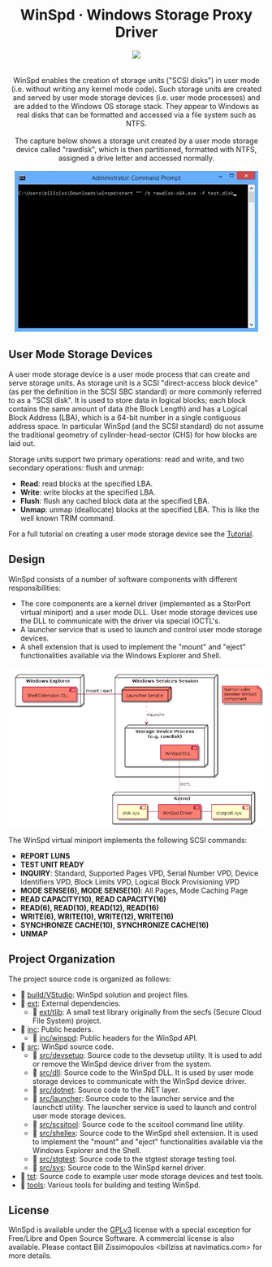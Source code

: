 <h1 align="center">
    WinSpd &middot; Windows Storage Proxy Driver
</h1>

<p align="center">
    <a href="https://ci.appveyor.com/project/billziss-gh/winspd">
        <img src="https://img.shields.io/appveyor/ci/billziss-gh/winspd.svg"/>
    </a>
    <br/>
    <br/>
</p>

<p align="center">
    WinSpd enables the creation of storage units ("SCSI disks") in user mode (i.e. without writing any kernel mode code). Such storage units are created and served by user mode storage devices (i.e. user mode processes) and are added to the Windows OS storage stack. They appear to Windows as real disks that can be formatted and accessed via a file system such as NTFS.
    <br/>
    <br/>
    The capture below shows a storage unit created by a user mode storage device called "rawdisk", which is then partitioned, formatted with NTFS, assigned a drive letter and accessed normally.
    <br/>
    <br/>
    <img src="doc/cap.gif"/>
</p>

## User Mode Storage Devices

A user mode storage device is a user mode process that can create and serve storage units. As storage unit is a SCSI "direct-access block device" (as per the definition in the SCSI SBC standard) or more commonly referred to as a "SCSI disk". It is used to store data in logical blocks; each block contains the same amount of data (the Block Length) and has a Logical Block Address (LBA), which is a 64-bit number in a single contiguous address space. In particular WinSpd (and the SCSI standard) do not assume the traditional geometry of cylinder-head-sector (CHS) for how blocks are laid out.

Storage units support two primary operations: read and write, and two secondary operations: flush and unmap:

- **Read**: read blocks at the specified LBA.
- **Write**: write blocks at the specified LBA.
- **Flush**: flush any cached block data at the specified LBA.
- **Unmap**: unmap (deallocate) blocks at the specified LBA. This is like the well known TRIM command.

For a full tutorial on creating a user mode storage device see the [Tutorial](doc/WinSpd-Tutorial.asciidoc).

## Design

WinSpd consists of a number of software components with different responsibilities:

- The core components are a kernel driver (implemented as a StorPort virtual miniport) and a user
  mode DLL. User mode storage devices use the DLL to communicate with the driver via special
  IOCTL's.
- A launcher service that is used to launch and control user mode storage devices.
- A shell extension that is used to implement the "mount" and "eject" functionalities available via
  the Windows Explorer and Shell.

![Archictecture diagram](doc/architecture.png)

The WinSpd virtual miniport implements the following SCSI commands:

- **REPORT LUNS**
- **TEST UNIT READY**
- **INQUIRY**: Standard, Supported Pages VPD, Serial Number VPD, Device Identifiers VPD, Block Limits VPD, Logical Block Provisioning VPD
- **MODE SENSE(6), MODE SENSE(10)**: All Pages, Mode Caching Page
- **READ CAPACITY(10), READ CAPACITY(16)**
- **READ(6), READ(10), READ(12), READ(16)**
- **WRITE(6), WRITE(10), WRITE(12), WRITE(16)**
- **SYNCHRONIZE CACHE(10), SYNCHRONIZE CACHE(16)**
- **UNMAP**

## Project Organization

The project source code is organized as follows:

* :file_folder: [build/VStudio](build/VStudio): WinSpd solution and project files.
* :file_folder: [ext](ext): External dependencies.
    * :file_folder: [ext/tlib](ext/tlib): A small test library originally from the secfs (Secure Cloud File System) project.
* :file_folder: [inc](inc): Public headers.
    * :file_folder: [inc/winspd](inc/winspd): Public headers for the WinSpd API.
* :file_folder: [src](src): WinSpd source code.
    * :file_folder: [src/devsetup](src/devsetup): Source code to the devsetup utility. It is used
      to add or remove the WinSpd device driver from the system.
    * :file_folder: [src/dll](src/dll): Source code to the WinSpd DLL. It is used by user mode
      storage devices to communicate with the WinSpd device driver.
    * :file_folder: [src/dotnet](src/dotnet): Source code to the .NET layer.
    * :file_folder: [src/launcher](src/launcher): Source code to the launcher service and the
      launchctl utility. The launcher service is used to launch and control user mode storage devices.
    * :file_folder: [src/scsitool](src/scsitool): Source code to the scsitool command line utility.
    * :file_folder: [src/shellex](src/shellex): Source code to the WinSpd shell extension. It is
      used to implement the "mount" and "eject" functionalities available via the Windows Explorer
      and the Shell.
    * :file_folder: [src/stgtest](src/stgtest): Source code to the stgtest storage testing tool.
    * :file_folder: [src/sys](src/sys): Source code to the WinSpd kernel driver.
* :file_folder: [tst](tst): Source code to example user mode storage devices and test tools.
* :file_folder: [tools](tools): Various tools for building and testing WinSpd.

## License

WinSpd is available under the [GPLv3](License.txt) license with a special exception for Free/Libre and Open Source Software. A commercial license is also available. Please contact Bill Zissimopoulos \<billziss at navimatics.com> for more details.
